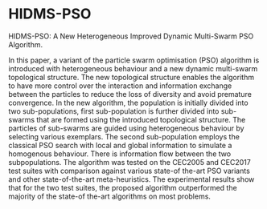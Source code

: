 # HIDMS-PSO
HIDMS-PSO: A New Heterogeneous Improved Dynamic Multi-Swarm PSO Algorithm.

In this paper, a variant of the particle swarm optimisation (PSO) algorithm is introduced with heterogeneous behaviour and a new dynamic multi-swarm topological structure. The new topological structure enables the algorithm to have more control over the interaction and information exchange between the particles to reduce the loss of diversity and avoid premature convergence. In the new algorithm, the population is initially divided into two sub-populations, first sub-population is further divided into sub-swarms that are formed using the introduced topological structure. The particles of sub-swarms are guided using heterogeneous behaviour by selecting various exemplars. The second sub-population employs the classical PSO search with local and global information to simulate a homogenous behaviour. There is information flow between the two subpopulations. The algorithm was tested on the CEC2005 and CEC2017 test suites with comparison against various state-of the-art PSO variants and other state-of-the-art meta-heuristics. The experimental results show that for the two test suites, the proposed algorithm outperformed the majority of the state-of the-art algorithms on most problems.
